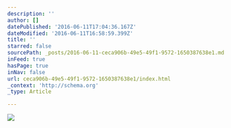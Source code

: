 ```yaml
---
description: ''
author: []
datePublished: '2016-06-11T17:04:36.167Z'
dateModified: '2016-06-11T16:58:59.399Z'
title: ''
starred: false
sourcePath: _posts/2016-06-11-ceca906b-49e5-49f1-9572-1650387638e1.md
inFeed: true
hasPage: true
inNav: false
url: ceca906b-49e5-49f1-9572-1650387638e1/index.html
_context: 'http://schema.org'
_type: Article

---
```

![](https://the-grid-user-content.s3-us-west-2.amazonaws.com/63b95b25-47dc-4534-92bc-79d99b7f275b.jpg)